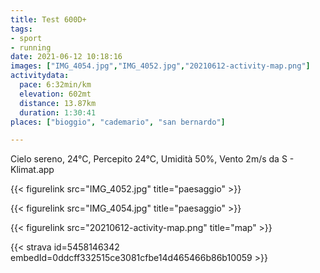 ```yaml
---
title: Test 600D+
tags:
- sport
- running
date: 2021-06-12 10:18:16
images: ["IMG_4054.jpg","IMG_4052.jpg","20210612-activity-map.png"]
activitydata:
  pace: 6:32min/km
  elevation: 602mt
  distance: 13.87km
  duration: 1:30:41
places: ["bioggio", "cademario", "san bernardo"]

---
```


Cielo sereno, 24°C, Percepito 24°C, Umidità 50%, Vento 2m/s da S - Klimat.app

<!--more-->

{{< figurelink src="IMG_4052.jpg" title="paesaggio" >}}

{{< figurelink src="IMG_4054.jpg" title="paesaggio" >}}


{{< figurelink src="20210612-activity-map.png" title="map" >}}


{{< strava id=5458146342 embedId=0ddcff332515ce3081cfbe14d465466b86b10059 >}}
